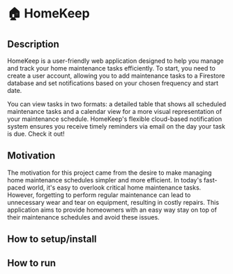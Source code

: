 # 🏠 HomeKeep

Description
-
 
HomeKeep is a user-friendly web application designed to help you manage and track your home maintenance tasks efficiently.
To start, you need to create a user account, allowing you to add maintenance tasks to a Firestore database and set notifications based on your chosen frequency and start date.

You can view tasks in two formats: a detailed table that shows all scheduled maintenance tasks and a calendar view for a more visual representation of your maintenance schedule. 
HomeKeep's flexible cloud-based notification system ensures you receive timely reminders via email on the day your task is due. 
Check it out!


Motivation
-
 
The motivation for this project came from the desire to make managing home maintenance schedules simpler and more efficient. 
In today's fast-paced world, it's easy to overlook critical home maintenance tasks. 
However, forgetting to perform regular maintenance can lead to unnecessary wear and tear on equipment, resulting in costly repairs. 
This application aims to provide homeowners with an easy way stay on top of their maintenance schedules and avoid these issues.

 
How to setup/install
-


How to run
-

